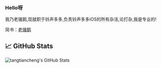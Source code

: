 ### Hello呀

我乃老骚鹅,现就职于铃声多多,负责铃声多多iOS的所有杂活,论打杂,我是专业的!

简书：[老骚鹅](https://www.jianshu.com/u/78aee30a5509)

## &#x1f4c8; GitHub Stats
<img align="center" src="https://github-readme-stats.vercel.app/api?username=tangtiancheng&show_icons=true&line_height=27&count_private=true&title_color=ffffff&text_color=c9cacc&icon_color=2bbc8a&bg_color=1d1f21" alt="tangtiancheng's GitHub Stats" />  


